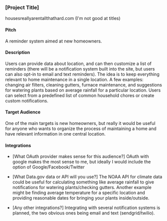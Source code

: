 ### [Project Title]

housesreallyarentallthathard.com (I'm not good at titles)

#### Pitch

A reminder system aimed at new homeowners.

#### Description

Users can provide data about location, and can then customize a list of reminders
(there will be a notification system built into the site, but users can also
opt-in to email and text reminders).  The idea is to keep everything relevant
to home maintenance in a single location.  A few examples: changing air filters,
cleaning gutters, furnace maintenance, and suggestions for watering plants based
on average rainfall for a particular location.  Users can select from a predefined
list of common household chores or create custom notifications.

#### Target Audience

One of the main targets is new homeowners, but really it would be useful for
anyone who wants to organize the process of maintaining a home and have relevant
information in one central location.

#### Integrations

* [What OAuth provider makes sense for this audience?]
OAuth with google makes the most sense to me, but ideally I would include the option
of Google/Facebook/Twitter

* [What Data.gov data or API will you use?]
The NOAA API for climate data could be useful for calculating something like average
rainfall to give notifications for watering plants/checking gutters.  Another
example might be finding average temperature for a specific location and providing
reasonable dates for bringing your plants inside/outside.

* [Any other integrations?]
Integrating with several notification systems is planned, the two obvious ones
being email and text (sendgrid/twilio).
